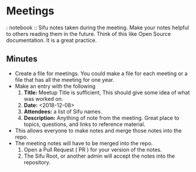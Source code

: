 # Meetings
: notebook :: Sifu notes taken during the meeting. Make your notes helpful to others reading them in the future. Think of this like Open Source documentation. It is a great practice.

## Minutes
- Create a file for meetings. You could make a file for each meeting or a file that has all the meeting for one year.
- Make an entry with the following
  1. **Title:** Meetup Title is sufficient, This should give some idea of what was worked on.
  2. **Date:** <2018-12-08>
  3. **Attendees:** a list of Sifu names.
  4. **Description:** Anything of note from the meeting. Great place to topics, questions, and links to reference material.
- This allows everyone to make notes and merge those notes into the repo.
- The meeting notes will have to be merged into the repo. 
  1. Open a Pull Request ( PR ) for your version of the notes.
  2. The Sifu Root, or another admin will accept the notes into the repository.